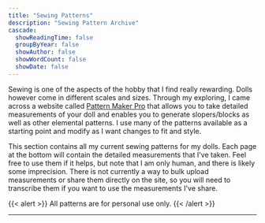 ```yaml
---
title: "Sewing Patterns"
description: "Sewing Pattern Archive"
cascade:
  showReadingTime: false
  groupByYear: false
  showAuthor: false
  showWordCount: false
  showDate: false
---
```


Sewing is one of the aspects of the hobby that I find really rewarding. Dolls however come in different scales and sizes. Through my exploring, I came across a website called [Pattern Maker Pro](https://patternmakerpro.com) that allows you to take detailed measurements of your doll and enables you to generate slopers/blocks as well as other elemental patterns. I use many of the patterns available as a starting point and modify as I want changes to fit and style.

This section contains all my current sewing patterns for my dolls. Each page at the bottom will contain the detailed measurements that I've taken. Feel free to use them if it helps, but note that I am only human, and there is likely some imprecision. There is not currently a way to bulk upload measurements or share them directly on the site, so you will need to transcribe them if you want to use the measurements I've share.

{{< alert >}}
All patterns are for personal use only.
{{< /alert >}}

---
